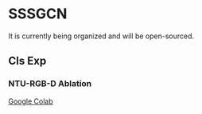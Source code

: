 # SSSGCN
It is currently being organized and will be open-sourced.

## Cls Exp
### NTU-RGB-D Ablation
[Google Colab](https://colab.research.google.com/drive/1V0WdSHMwRdxWYtxeiRg-8-VZBceH6bdE?usp=sharing)
